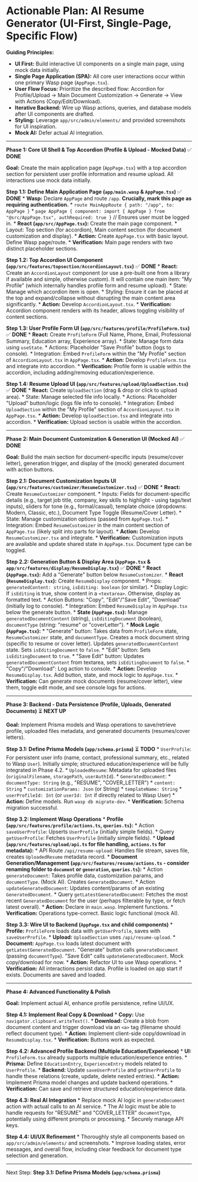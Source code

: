 # Actionable Plan: AI Resume Generator (UI-First, Single-Page, Specific Flow)

**Guiding Principles:**
*   **UI First:** Build interactive UI components on a single main page, using mock data initially.
*   **Single Page Application (SPA):** All core user interactions occur within one primary Wasp page (`AppPage.tsx`).
*   **User Flow Focus:** Prioritize the described flow: Accordion for Profile/Upload -> Main Document Customization -> Generate -> View with Actions (Copy/Edit/Download).
*   **Iterative Backend:** Wire up Wasp actions, queries, and database models after UI components are drafted.
*   **Styling:** Leverage `app/src/admin/elements/` and provided screenshots for UI inspiration.
*   **Mock AI:** Defer actual AI integration.

---

**Phase 1: Core UI Shell & Top Accordion (Profile & Upload - Mocked Data)** ✅ **DONE**

**Goal:** Create the main application page (`AppPage.tsx`) with a top accordion section for persistent user profile information and resume upload. All interactions use mock data initially.

**Step 1.1: Define Main Application Page (`app/main.wasp` & `AppPage.tsx`)** ✅ **DONE**
    *   **Wasp:** Declare `AppPage` and route `/app`. **Crucially, mark this page as requiring authentication.**
        *   `route MainAppRoute { path: "/app", to: AppPage }`
        *   `page AppPage { component: import { AppPage } from "@src/AppPage.tsx", authRequired: true }` // Ensures user must be logged in.
    *   **React (`app/src/AppPage.tsx`):** Create the main page component.
        *   Layout: Top section (for accordion), Main content section (for document customization and display).
    *   **Action:** Create `AppPage.tsx` with basic layout. Define Wasp page/route.
    *   **Verification:** Main page renders with two distinct placeholder sections.

**Step 1.2: Top Accordion UI Component (`app/src/features/topsection/AccordionLayout.tsx`)** ✅ **DONE**
    *   **React:** Create an `AccordionLayout` component (or use a pre-built one from a library if available and simple, otherwise custom). It will contain one main item: "My Profile" (which internally handles profile form and resume upload).
        *   State: Manage which accordion item is open.
        *   Styling: Ensure it can be placed at the top and expand/collapse without disrupting the main content area significantly.
    *   **Action:** Develop `AccordionLayout.tsx`.
    *   **Verification:** Accordion component renders with its header, allows toggling visibility of content sections.

**Step 1.3: User Profile Form UI (`app/src/features/profile/ProfileForm.tsx`)** ✅ **DONE**
    *   **React:** Create `ProfileForm` (Full Name, Phone, Email, Professional Summary, Education array, Experience array).
        *   State: Manage form data using `useState`.
        *   Actions: Placeholder "Save Profile" button (logs to console).
        *   Integration: Embed `ProfileForm` within the "My Profile" section of `AccordionLayout.tsx` in `AppPage.tsx`.
    *   **Action:** Develop `ProfileForm.tsx` and integrate into accordion.
    *   **Verification:** Profile form is usable within the accordion, including adding/removing education/experience.

**Step 1.4: Resume Upload UI (`app/src/features/upload/UploadSection.tsx`)** ✅ **DONE**
    *   **React:** Create `UploadSection` (drag & drop or click to upload area).
        *   State: Manage selected file info locally.
        *   Actions: Placeholder "Upload" button/logic (logs file info to console).
        *   Integration: Embed `UploadSection` within the "My Profile" section of `AccordionLayout.tsx` in `AppPage.tsx`.
    *   **Action:** Develop `UploadSection.tsx` and integrate into accordion.
    *   **Verification:** Upload section is usable within the accordion.

---

**Phase 2: Main Document Customization & Generation UI (Mocked AI)** ✅ **DONE**

**Goal:** Build the main section for document-specific inputs (resume/cover letter), generation trigger, and display of the (mock) generated document with action buttons.

**Step 2.1: Document Customization Inputs UI (`app/src/features/customizer/ResumeCustomizer.tsx`)** ✅ **DONE**
    *   **React:** Create `ResumeCustomizer` component.
        *   Inputs: Fields for document-specific details (e.g., target job title, company, key skills to highlight - using tags/text inputs), sliders for tone (e.g., formal/casual), template choice (dropdowns: Modern, Classic, etc.), Document Type Toggle (Resume/Cover Letter).
        *   State: Manage customization options (passed from `AppPage.tsx`).
        *   Integration: Embed `ResumeCustomizer` in the main content section of `AppPage.tsx` (likely split into parts for layout).
    *   **Action:** Develop `ResumeCustomizer.tsx` and integrate.
    *   **Verification:** Customization inputs are available and update shared state in `AppPage.tsx`. Document type can be toggled.

**Step 2.2: Generation Button & Display Area (`AppPage.tsx` & `app/src/features/display/ResumeDisplay.tsx`)** ✅ **DONE**
    *   **React (`AppPage.tsx`):** Add a "Generate" button below `ResumeCustomizer`.
    *   **React (`ResumeDisplay.tsx`):** Create `ResumeDisplay` component.
        *   Props: `generatedContent: string`, `isEditing: boolean` (or similar).
        *   Display Logic: If `isEditing` is true, show content in a `<textarea>`. Otherwise, display as formatted text.
        *   Action Buttons: "Copy", "Edit"/"Save Edit", "Download" (initially log to console).
        *   Integration: Embed `ResumeDisplay` in `AppPage.tsx` below the generate button.
    *   **State (`AppPage.tsx`):** Manage `generatedDocumentContent` (string), `isEditingDocument` (boolean), `documentType` (string: "resume" or "coverLetter").
    *   **Mock Logic (`AppPage.tsx`):**
        *   "Generate" button: Takes data from `ProfileForm` state, `ResumeCustomizer` state, and `documentType`. Creates a mock document string (specific to resume or cover letter). Updates `generatedDocumentContent` state. Sets `isEditingDocument` to `false`.
        *   "Edit" button: Sets `isEditingDocument` to `true`.
        *   "Save Edit" button: Updates `generatedDocumentContent` from textarea, sets `isEditingDocument` to `false`.
        *   "Copy"/"Download": Log action to console.
    *   **Action:** Develop `ResumeDisplay.tsx`. Add button, state, and mock logic to `AppPage.tsx`.
    *   **Verification:** Can generate mock documents (resume/cover letter), view them, toggle edit mode, and see console logs for actions.

---

**Phase 3: Backend - Data Persistence (Profile, Uploads, Generated Documents)** ⏳ **NEXT UP**

**Goal:** Implement Prisma models and Wasp operations to save/retrieve profile, uploaded files metadata, and generated documents (resumes/cover letters).

**Step 3.1: Define Prisma Models (`app/schema.prisma`)** ⏳ **TODO**
    *   `UserProfile`: For persistent user info (name, contact, professional summary, etc., related to Wasp `User`). Initially simple; structured education/experience will be fully integrated in Phase 4.2.
    *   `UploadedResume`: Metadata for uploaded files (`originalFilename`, `storagePath`, `userAuthId`).
    *   `GeneratedDocument`:
        *   `documentType: String` (e.g., "RESUME", "COVER_LETTER")
        *   `content: String`
        *   `customizationParams: Json` (or String)
        *   `templateName: String`
        *   `userProfileId: Int` (or `userId: Int` if directly related to Wasp User)
    *   **Action:** Define models. Run `wasp db migrate-dev`.
    *   **Verification:** Schema migration successful.

**Step 3.2: Implement Wasp Operations**
    *   **Profile (`app/src/features/profile/actions.ts`, `queries.ts`):**
        *   Action `saveUserProfile`: Upserts `UserProfile` (initially simple fields).
        *   Query `getUserProfile`: Fetches `UserProfile` (initially simple fields).
    *   **Upload (`app/src/features/upload/api.ts` for file handling, `actions.ts` for metadata):**
        *   API Route `/api/resume-upload`: Handles file stream, saves file, creates `UploadedResume` metadata record.
    *   **Document Generation/Management (`app/src/features/resume/actions.ts` - consider renaming folder to `document` or `generation`, `queries.ts`):**
        *   Action `generateDocument`: Takes profile data, customization params, and `documentType`. (Mock AI). Creates `GeneratedDocument`.
        *   Action `updateGeneratedDocument`: Updates content/params of an existing `GeneratedDocument`.
        *   Query `getLatestGeneratedDocument`: Fetches the most recent `GeneratedDocument` for the user (perhaps filterable by type, or fetch latest overall).
    *   **Action:** Declare in `main.wasp`. Implement functions.
    *   **Verification:** Operations type-correct. Basic logic functional (mock AI).

**Step 3.3: Wire UI to Backend (`AppPage.tsx` and child components)**
    *   **Profile:** `ProfileForm` loads data with `getUserProfile`, saves with `saveUserProfile`.
    *   **Upload:** `UploadSection` uses `/api/resume-upload`.
    *   **Document:** `AppPage.tsx` loads latest document with `getLatestGeneratedDocument`. "Generate" button calls `generateDocument` (passing `documentType`). "Save Edit" calls `updateGeneratedDocument`. Mock copy/download for now.
    *   **Action:** Refactor UI to use Wasp operations.
    *   **Verification:** All interactions persist data. Profile is loaded on app start if exists. Documents are saved and loaded.

---

**Phase 4: Advanced Functionality & Polish**

**Goal:** Implement actual AI, enhance profile persistence, refine UI/UX.

**Step 4.1: Implement Real Copy & Download**
    *   **Copy:** Use `navigator.clipboard.writeText()`.
    *   **Download:** Create a blob from document content and trigger download via an `<a>` tag (filename should reflect document type).
    *   **Action:** Implement client-side copy/download in `ResumeDisplay.tsx`.
    *   **Verification:** Buttons work as expected.

**Step 4.2: Advanced Profile Backend (Multiple Education/Experience)**
    *   **UI:** `ProfileForm.tsx` already supports multiple education/experience entries.
    *   **Prisma:** Define `EducationEntry`, `ExperienceEntry` models related to `UserProfile`.
    *   **Backend:** Update `saveUserProfile` and `getUserProfile` to handle these relations (create, update, delete nested entries).
    *   **Action:** Implement Prisma model changes and update backend operations.
    *   **Verification:** Can save and retrieve structured education/experience data.

**Step 4.3: Real AI Integration**
    *   Replace mock AI logic in `generateDocument` action with actual calls to an AI service.
    *   The AI logic must be able to handle requests for "RESUME" and "COVER_LETTER" `documentType`, potentially using different prompts or processing.
    *   Securely manage API keys.

**Step 4.4: UI/UX Refinement**
    *   Thoroughly style all components based on `app/src/admin/elements/` and screenshots.
    *   Improve loading states, error messages, and overall flow, including clear feedback for document type selection and generation.

---

Next Step: **Step 3.1: Define Prisma Models (`app/schema.prisma`)**
